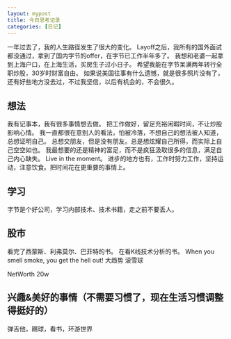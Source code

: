 ```yaml
---
layout: mypost
title: 今日思考记录
categories: [日记]
---
```


一年过去了，我的人生路径发生了很大的变化。
Layoff之后，我所有的国外面试都没通过，拿到了国内字节的offer，在字节已工作半年多了。
我想和老婆一起拿到上海户口，在上海生活，买房生子过小日子。
希望我能在字节呆满两年转行全职炒股，30岁时财富自由。
如果说美国往事有什么遗憾，就是很多照片没有了，还有好些地方没去过，不过我坚信，以后有机会的，不会很久。


## 想法

我有记事本，我有很多事情想去做。
把工作做好，留足充裕闲暇时间，不让炒股影响心情。
我一直都很在意别人的看法，怕被冷落，不想自己的想法被人知道，总想证明自己。
总想交朋友，但是没有朋友。总是想炫耀自己所得，而实际上自己空空如也。
我最想要的还是精神的富足，而不是疯狂汲取很多的信息，满足自己内心缺失。
Live in the moment。
进步的地方也有，工作时努力工作，坚持运动，注意饮食。把时间花在更重要的事情上。

## 学习

字节是个好公司，学习内部技术、技术书籍，走之前不要丢人。


## 股市

看完了西蒙斯、利弗莫尔、巴菲特的书。
在看K线技术分析的书。
When you smell smoke, you get the hell out!
大趋势
滚雪球

NetWorth 20w

## 兴趣&美好的事情（不需要习惯了，现在生活习惯调整得挺好的）

弹吉他，踢球，看书，环游世界